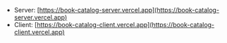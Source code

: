 - Server: [https://book-catalog-server.vercel.app](https://book-catalog-server.vercel.app)
- Client: [https://book-catalog-client.vercel.app](https://book-catalog-client.vercel.app)
